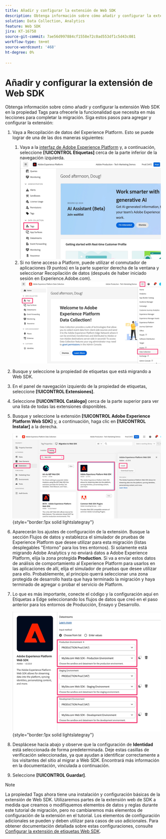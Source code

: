 ```yaml
---
title: Añadir y configurar la extensión de Web SDK
description: Obtenga información sobre cómo añadir y configurar la extensión web de SDK a la propiedad de etiquetas para ofrecerle la funcionalidad que necesita en más lecciones para completar la migración.
solution: Data Collection, Analytics
feature: Web SDK
jira: KT-16758
source-git-commit: 7ae56d997884cf1558e72c0ad553df1c5d43c081
workflow-type: tm+mt
source-wordcount: '468'
ht-degree: 0%

---
```



# Añadir y configurar la extensión de Web SDK

Obtenga información sobre cómo añadir y configurar la extensión Web SDK en la propiedad Tags para ofrecerle la funcionalidad que necesita en más lecciones para completar la migración.
Siga estos pasos para agregar y configurar la extensión:

1. Vaya a Recopilación de datos del Experience Platform. Esto se puede lograr de una de las dos maneras siguientes:
   1. Vaya a la [interfaz de Adobe Experience Platform](https://platform.adobe.com/) y, a continuación, seleccione **[!UICONTROL Etiquetas]** cerca de la parte inferior de la navegación izquierda.
      ![Etiquetas de acceso 1](assets/access-tags-1.jpg)
   1. Si no tiene acceso a Platform, puede utilizar el conmutador de aplicaciones (9 puntos) en la parte superior derecha de la ventana y seleccionar Recopilación de datos (después de haber iniciado sesión en Experience.Adobe.com).
      ![Etiquetas de acceso 2](assets/access-tags-2.jpg)
1. Busque y seleccione la propiedad de etiquetas que está migrando a Web SDK.
1. En el panel de navegación izquierdo de la propiedad de etiquetas, seleccione **[!UICONTROL Extensiones]**.
1. Seleccione **[!UICONTROL Catálogo]** cerca de la parte superior para ver una lista de todas las extensiones disponibles.
1. Busque y seleccione la extensión **[!UICONTROL Adobe Experience Platform Web SDK]** y, a continuación, haga clic en **[!UICONTROL Instalar]** a la derecha.

   ![Buscar la extensión de Web SDK](assets/find-the-websdk-extension.jpg){style="border:1px solid lightslategray"}

1. Aparecerán los ajustes de configuración de la extensión. Busque la sección Flujos de datos y establezca el simulador de pruebas de Experience Platform que desee utilizar para esta migración (listas desplegables &quot;Entorno&quot; para los tres entornos). Si solamente está migrando Adobe Analytics y no enviará datos a Adobe Experience Platform, elija la zona protegida **Production**. Si va a enviar estos datos de análisis de comportamiento al Experience Platform para usarlos en las aplicaciones de allí, elija el simulador de pruebas que desee utilizar para ello. Probablemente, al principio querrá seleccionar una zona protegida de desarrollo hasta que haya terminado la migración y haya terminado de agregar o probar el servicio de Platform.
1. Lo que es más importante, conecte el código y la configuración aquí en Etiquetas a Edge seleccionando los flujos de datos que creó en el paso anterior para los entornos de Producción, Ensayo y Desarrollo.

   ![Selección de secuencia de datos](assets/choose-datastreams.jpg){style="border:1px solid lightslategray"}

1. Desplácese hacia abajo y observe que la configuración de **Identidad** está seleccionada de forma predeterminada. Deje estas casillas de verificación seleccionadas, ya que ayudan a identificar correctamente a los visitantes del sitio al migrar a Web SDK. Encontrará más información en la documentación, vinculada a continuación.

1. Seleccione **[!UICONTROL Guardar]**.

>[!NOTE]
>
>La propiedad Tags ahora tiene una instalación y configuración básicas de la extensión de Web SDK. Utilizaremos partes de la extensión web de SDK a medida que creamos o modifiquemos elementos de datos y reglas durante este tutorial de migración, pero no cambiaremos más elementos de configuración de la extensión en el tutorial. Los elementos de configuración adicionales se pueden y deben utilizar para casos de uso adicionales. Para obtener documentación detallada sobre estas configuraciones, consulte [Configurar la extensión de etiquetas Web SDK](https://experienceleague.adobe.com/en/docs/experience-platform/tags/extensions/client/web-sdk/web-sdk-extension-configuration).
